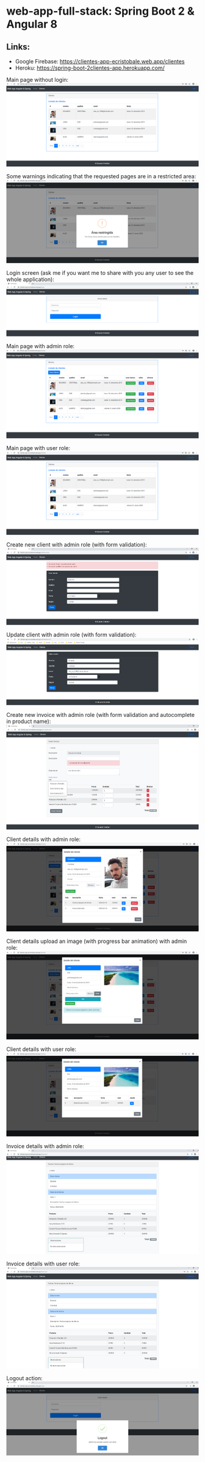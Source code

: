# web-app-full-stack: Spring Boot 2 & Angular 8
## Links:
- Google Firebase: https://clientes-app-ecristobale.web.app/clientes
- Heroku: https://spring-boot-2clientes-app.herokuapp.com/

Main page without login:
![Alt text](web-app-screenshots/main_page.PNG?raw=true "Main Page")

Some warnings indicating that the requested pages are in a restricted area:
![Alt text](web-app-screenshots/area_restrictions_based_on_roles.PNG?raw=true "Main Page")

Login screen (ask me if you want me to share with you any user to see the whole application):
![Alt text](web-app-screenshots/login_page.PNG?raw=true "Login Page")

Main page with admin role:
![Alt text](web-app-screenshots/admin_main_page.PNG?raw=true "Main Page - Admin")

Main page with user role:
![Alt text](web-app-screenshots/user_main_page.PNG?raw=true "Main Page - User")

Create new client with admin role (with form validation):
![Alt text](web-app-screenshots/create_new_user_form_validation.PNG?raw=true "New Client Page - Admin")

Update client with admin role (with form validation):
![Alt text](web-app-screenshots/update_user_form.PNG?raw=true "Update Client Page - Admin")

Create new invoice with admin role (with form validation and autocomplete in product name):
![Alt text](web-app-screenshots/admin_form_new_invoice_validating_fields_autocomplete_product.PNG?raw=true "New Invoice Page - Admin")

Client details with admin role:
![Alt text](web-app-screenshots/admin_client_details.PNG?raw=true "Client Details Page - Admin")

Client details upload an image (with progress bar animation) with admin role:
![Alt text](web-app-screenshots/admin_client_photo_uploaded_with_progress_bar.PNG?raw=true "Client Details Upload An Image Page - Admin")

Client details with user role:
![Alt text](web-app-screenshots/user_client_details.PNG?raw=true "Client Details Page - User")

Invoice details with admin role:
![Alt text](web-app-screenshots/invoice_detail.PNG?raw=true "Invoice Details Page - Admin")

Invoice details with user role:
![Alt text](web-app-screenshots/user_invoice_detail.PNG?raw=true "Invoice Details Page - Admin")

Logout action:
![Alt text](web-app-screenshots/Logout_action.PNG?raw=true "Logout Page")
